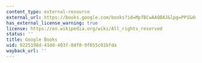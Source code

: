 ```yaml
---
content_type: external-resource
external_url: https://books.google.com/books?id=MpfBCwAAQBAJ&lpg=PP1&dq=lazarillo%20de%20tormes%202015&pg=PP1#v=onepage&q&f=false
has_external_license_warning: true
license: https://en.wikipedia.org/wiki/All_rights_reserved
status: ''
title: Google Books
uid: 9225198d-41dd-403f-8df0-9f655c01bfda
wayback_url: ''
---
```

